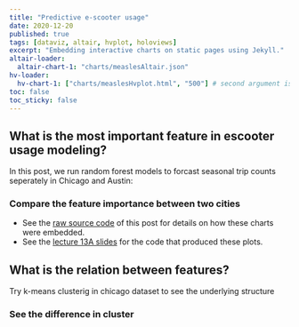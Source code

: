 ```yaml
---
title: "Predictive e-scooter usage"
date: 2020-12-20
published: true
tags: [dataviz, altair, hvplot, holoviews]
excerpt: "Embedding interactive charts on static pages using Jekyll."
altair-loader:
  altair-chart-1: "charts/measlesAltair.json"
hv-loader:
  hv-chart-1: ["charts/measlesHvplot.html", "500"] # second argument is the height
toc: false
toc_sticky: false
---
```



## What is the most important feature in escooter usage modeling?

In this post, we run random forest models to forcast seasonal trip counts seperately in Chicago and Austin:

### Compare the feature importance between two cities

- See the [raw source code]([https://raw.githubusercontent.com/MUSA-550-Fall-2021/github-pages-starter/main/_posts/2021-11-29-measles-charts.md](https://raw.githubusercontent.com/MUSA-550-Fall-2022/github-pages-starter/main/_posts/2019-04-13-measles-charts.md)) of this post for details on how these charts were embedded.
- See the [lecture 13A slides](https://github.com/MUSA-550-Fall-2022/week-13/blob/main/lecture-13A.ipynb) for the code that produced these plots.

## What is the relation between features?
 Try k-means clusterig in chicago dataset to see the underlying structure
###  See the difference in cluster

